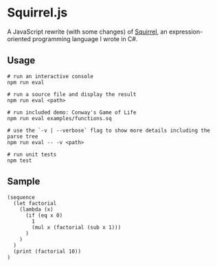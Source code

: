 # Squirrel.js

A JavaScript rewrite (with some changes) of [Squirrel](https://github.com/escamilla/squirrel), an expression-oriented programming language I wrote in C#.

## Usage

```
# run an interactive console
npm run eval

# run a source file and display the result
npm run eval <path>

# run included demo: Conway's Game of Life
npm run eval examples/functions.sq

# use the `-v | --verbose` flag to show more details including the parse tree
npm run eval -- -v <path>

# run unit tests
npm test
```

## Sample

```
(sequence
  (let factorial
    (lambda (x)
      (if (eq x 0)
        1
        (mul x (factorial (sub x 1)))
      )
    )
  )
  (print (factorial 10))
)
```
